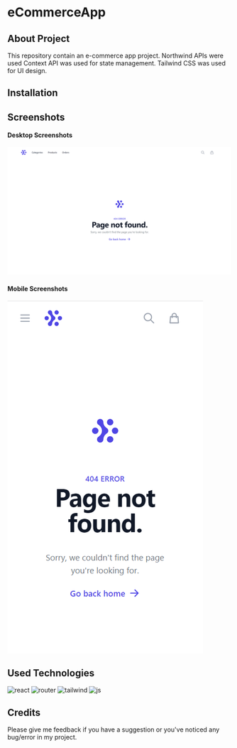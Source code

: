 # eCommerceApp
## About Project

This repository contain an e-commerce app project. Northwind APIs were used 
Context API was used for state management.
Tailwind CSS was used for UI design.

## Installation

## Screenshots
#### Desktop Screenshots

![ss-desktop](./screenshots/screenshot-desktop-not-found.png)

#### Mobile Screenshots
![ss-mobile](./screenshots/screenshot-mobile-not-found.png)
## Used Technologies

<div align="left">

![react](https://img.shields.io/badge/React-20232A?style=for-the-badge&logo=react&logoColor=61DAFB) ![router](https://img.shields.io/badge/React_Router-CA4245?style=for-the-badge&logo=react-router&logoColor=white) ![tailwind](https://img.shields.io/badge/Tailwind_CSS-38B2AC?style=for-the-badge&logo=tailwind-css&logoColor=white) ![js](https://img.shields.io/badge/JavaScript-323330?style=for-the-badge&logo=javascript&logoColor=F7DF1E)

</div>


## Credits

Please give me feedback if you have a suggestion or you've noticed any bug/error in my project.